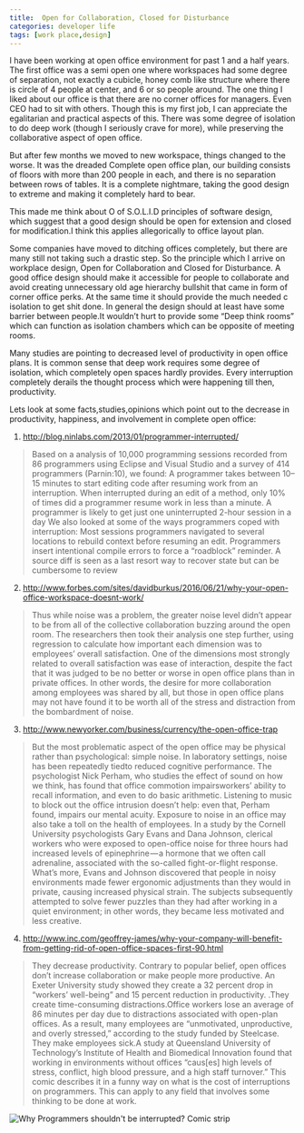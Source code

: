 ```yaml
---
title:  Open for Collaboration, Closed for Disturbance
categories: developer life
tags: [work place,design]
---
```

I have been working at open office environment for past 1 and a half years. The first office was a semi open one where workspaces had some degree of separation, not exactly a cubicle, 
honey comb like structure where there is circle of 4 people at center, and 6 or so people around. The one thing I liked about our office is that there are no corner offices for managers. Even CEO had to sit with others. Though this is my first job, I can appreciate the egalitarian and practical aspects of this. There was some degree of isolation to do deep work (though I seriously crave for more), while preserving the collaborative aspect of open office.

But after few months we moved to new workspace, things changed to the worse. It was the dreaded Complete open office plan, our building consists of floors with more than 200 people in each, and there is no separation between rows of tables. It is a complete nightmare, taking the good design to extreme and making it completely hard to bear.

This made me think about O of S.O.L.I.D principles of software design, which suggest that a good design should be open for extension and closed for modification.I think this applies allegorically to office layout plan.

Some companies have moved to ditching offices completely, but there are many still not taking such a drastic step. So the principle which I arrive on workplace design, Open for Collaboration and Closed for Disturbance.
A good office design should make it accessible for people to collaborate and avoid creating unnecessary old age hierarchy bullshit that came in form of corner office perks. At the same time it should provide the much needed c isolation to get shit done. In general the design should at least have some barrier between people.It wouldn’t hurt to provide some “Deep think rooms” which can function as isolation chambers which can be opposite of meeting rooms.

Many studies are pointing to decreased level of productivity in open office plans. It is common sense that deep work requires some degree of isolation, which completely open spaces hardly provides. Every interruption completely derails the thought process which were happening till then, productivity.

Lets look at some facts,studies,opinions which point out to the decrease in productivity, happiness, and involvement in complete open office:

1) http://blog.ninlabs.com/2013/01/programmer-interrupted/

>Based on a analysis of 10,000 programming sessions recorded from 86 programmers using Eclipse and Visual Studio and a survey of 414 programmers (Parnin:10), we found:
>A programmer takes between 10–15 minutes to start editing code after resuming work from an interruption.
>When interrupted during an edit of a method, only 10% of times did a programmer resume work in less than a minute.
>A programmer is likely to get just one uninterrupted 2-hour session in a day
>We also looked at some of the ways programmers coped with interruption:
>Most sessions programmers navigated to several locations to rebuild context before resuming an edit.
>Programmers insert intentional compile errors to force a “roadblock” reminder.
>A source diff is seen as a last resort way to recover state but can be cumbersome to review

2) http://www.forbes.com/sites/davidburkus/2016/06/21/why-your-open-office-workspace-doesnt-work/

>Thus while noise was a problem, the greater noise level didn’t appear to be from all of the collective collaboration buzzing around the open room. The researchers then took their analysis one step further, using regression to calculate how important each dimension was to employees’ overall satisfaction. One of the dimensions most strongly related to overall satisfaction was ease of interaction, despite the fact that it was judged to be no better or worse in open office plans than in private offices. In other words, the desire for more collaboration among employees was shared by all, but those in open office plans may not have found it to be worth all of the stress and distraction from the bombardment of noise.

3) http://www.newyorker.com/business/currency/the-open-office-trap

>But the most problematic aspect of the open office may be physical rather than psychological: simple noise. In laboratory settings, noise has been repeatedly tiedto reduced cognitive performance. The psychologist Nick Perham, who studies the effect of sound on how we think, has found that office commotion impairsworkers’ ability to recall information, and even to do basic arithmetic. Listening to music to block out the office intrusion doesn’t help: even that, Perham found, impairs our mental acuity. Exposure to noise in an office may also take a toll on the health of employees. In a study by the Cornell University psychologists Gary Evans and Dana Johnson, clerical workers who were exposed to open-office noise for three hours had increased levels of epinephrine — a hormone that we often call adrenaline, associated with the so-called fight-or-flight response. What’s more, Evans and Johnson discovered that people in noisy environments made fewer ergonomic adjustments than they would in private, causing increased physical strain. The subjects subsequently attempted to solve fewer puzzles than they had after working in a quiet environment; in other words, they became less motivated and less creative.

4) http://www.inc.com/geoffrey-james/why-your-company-will-benefit-from-getting-rid-of-open-office-spaces-first-90.html

>They decrease productivity. Contrary to popular belief, open offices don’t increase collaboration or make people more productive. An Exeter University study showed they create a 32 percent drop in “workers’ well-being” and 15 percent reduction in productivity.
>.They create time-consuming distractions.Office workers lose an average of 86 minutes per day due to distractions associated with open-plan offices. As a result, many employees are “unmotivated, unproductive, and overly stressed,” according to the study funded by Steelcase.
>They make employees sick.A study at Queensland University of Technology’s Institute of Health and Biomedical Innovation found that working in environments without offices “caus[es] high levels of stress, conflict, high blood pressure, and a high staff turnover.”
>This comic describes it in a funny way on what is the cost of interruptions on programmers. This can apply to any field that involves some thinking to be done at work.

![Why Programmers shouldn't be interrupted? Comic strip](https://i.stack.imgur.com/oYpue.png)
